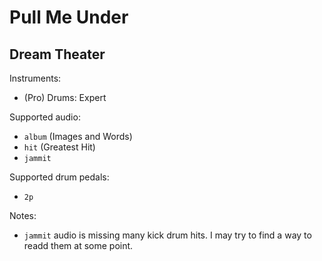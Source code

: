 # Pull Me Under

## Dream Theater

Instruments:

  * (Pro) Drums: Expert

Supported audio:

  * `album` (Images and Words)
  * `hit` (Greatest Hit)
  * `jammit`

Supported drum pedals:

  * `2p`

Notes:

  * `jammit` audio is missing many kick drum hits. I may try to find a way to
    readd them at some point.

